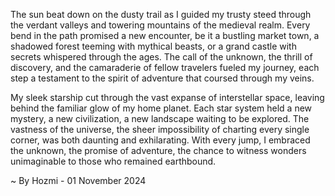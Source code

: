 
The sun beat down on the dusty trail as I guided my trusty steed through the verdant valleys and towering mountains of the medieval realm. Every bend in the path promised a new encounter, be it a bustling market town, a shadowed forest teeming with mythical beasts, or a grand castle with secrets whispered through the ages. The call of the unknown, the thrill of discovery, and the camaraderie of fellow travelers fueled my journey, each step a testament to the spirit of adventure that coursed through my veins.

My sleek starship cut through the vast expanse of interstellar space, leaving behind the familiar glow of my home planet. Each star system held a new mystery, a new civilization, a new landscape waiting to be explored. The vastness of the universe, the sheer impossibility of charting every single corner, was both daunting and exhilarating.  With every jump, I embraced the unknown, the promise of adventure, the chance to witness wonders unimaginable to those who remained earthbound.

~ By Hozmi - 01 November 2024
